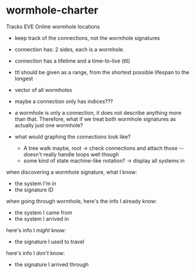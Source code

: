 # wormhole-charter
Tracks EVE Online wormhole locations


- keep track of the connections, not the wormhole signatures
- connection has: 2 sides, each is a wormhole.
- connection has a lifetime and a time-to-live (ttl) 
- ttl should be given as a range, from the shortest possible lifespan to the longest

- vector of all wormholes
- maybe a connection only has indices???

- a wormhole is only a connection, it does not describe anything more than that. Therefore, what if we treat both wormhole signatures as actually just one wormhole?


- what would graphing the connections look like?
    - A tree walk maybe, root -> check connections and attach those -- doesn't really handle loops well though
    - some kind of state machine-like notation? -> display all systems in 


when discovering a wormhole signature,
what I know:
- the system I'm in
- the signature ID

when going through wormhole,
here's the info I already know:
- the system I came from
- the system I arrived in

here's info I _might_ know:
- the signature I used to travel

here's info I _don't_ know:
- the signature I arrived through